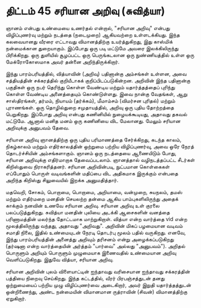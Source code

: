 # திட்டம் 45 சரியான அறிவு (சுவித்யா)

ஞானம் என்பது உண்மையை உணர்தல் என்றால், "சரியான அறிவு" என்பது விழிப்புணர்வு மற்றும் நடத்தை (நடைமுறை) ஆகியவற்றை உள்ளடக்கியது. இந்த கலவையானது வீரரை எட்டாவது விமானத்திற்கு உயர்த்துகிறது, இது காஸ்மிக் நன்மைக்கான துறையாகும். இப்போது ஒரு படி மட்டுமே அவரை இலக்கிலிருந்து பிரிக்கிறது. ஒரு துளியில் சூழப்பட்ட ஒரு பெருங்கடலான ஒரு நுண்ணியத்தில் உள்ள ஒரு மேக்ரோகோஸமாக அவர் தன்னை அறிந்திருக்கிறார்.

இந்து பாரம்பரியத்தில், வித்யாவின் (அறிவு) பதினான்கு அம்சங்கள் உள்ளன, அவை சத்தியத்தின் சக்கரத்தில் குறியீடாகக் குறிப்பிடப்படுகின்றன. அறிவின் இந்த பதினான்கு பகுதிகள் ஒரு நபர் தெரிந்து கொள்ள வேண்டிய மற்றும் யதார்த்தத்தைப் புரிந்து கொள்ள வேண்டிய அனைத்தையும் கொண்டுள்ளது. இவை நான்கு வேதங்கள், ஆறு சாஸ்திரங்கள், தர்மம், நியாயம் (தர்க்கம்), மீமாம்சம் (விமர்சன புரிதல்) மற்றும் புராணங்கள். ஒரு தொழில்துறை சமுதாயத்தில், அறிவு ஒரு புதிய தோற்றத்தை பெறுகிறது. இப்போது அறிவு என்பது கணினியில் நுழையக்கூடியது, அதாவது தகவல் மட்டுமே. ஆனால் மனித மனம் ஒரு கணினியை விட மேலானது. மேலும் சரியான அறிவுக்கு அனுபவம் தேவை.

சரியான அறிவு ஞானத்திற்கு ஒரு புதிய பரிமாணத்தை சேர்க்கிறது, கடந்த காலம், நிகழ்காலம் மற்றும் எதிர்காலத்தின் ஒற்றுமை பற்றிய விழிப்புணர்வு, அவை ஒரே நேரத் தொடர்ச்சியின் அம்சங்களாகும். ஞானம் ஒரு நடத்தையை ஆணையிடும் போது, சரியான அறிவுக்கு எதிர்மாறாக தேவைப்படலாம். ஞானத்தால் வழிநடத்தப்பட்ட சீடர்கள் கிறிஸ்துவை நிராகரித்தனர். சரியான அறிவின்படி, நுட்பமான கொள்கைகள் எப்போதும் பொருள் வடிவங்களின் மதிப்பை விட அதிகமாக இருக்கும் என்பதை அறிந்த கிறிஸ்து சிலுவையில் இறக்க அனுமதித்தார்.

மதவெறி, சோகம், பொறாமை, பொறாமை, அறியாமை, வன்முறை, சுயநலம், தமஸ் மற்றும் எதிர்மறை மனதின் செயலற்ற தன்மை ஆகிய பாம்புகளிலிருந்து அதைக் காக்கும் நனவின் உணவே சரியான அறிவு. சரியான அறிவு உள் குரலை பலப்படுத்துகிறது. சுவித்யா மனதின் புலியை அடக்கி ஆசைகளின் வனத்தை பரிணாமத்தின் மலர்ந்த தோட்டமாக மாற்றுகிறாள். வித்யா என்ற வார்த்தை vid என்ற மூலத்திலிருந்து வந்தது, அதாவது "அறிவது". அறிவின் மிகப் பழமையான வடிவம் சமாதி நிலை, இதில் உண்மையுடன் நேரடி தொடர்பு மூலம் பதில் வருகிறது. எனவே, இந்து பாரம்பரியத்தின் அனைத்து அறிவும் தரிசனம் என்று அழைக்கப்படுகிறது (தர்ஷனா என்ற வார்த்தையின் அர்த்தம் "பார்வை" அல்லது "அனுபவம்"). அறிதல் பொருளும் அறியும் பொருளும் முழுமையாக இணைவதில் உண்மையான அறிவு வெளிப்படுகிறது. இதுவே வித்யா, சரியான அறிவு.

சரியான அறிவின் புலம் விளையாட்டின் ஐந்தாவது வரிசையான ஐந்தாவது சக்கரத்தின் பத்தியை நிறைவு செய்கிறது. இந்த கட்டத்தில், வீரர் பிரபஞ்சத்துடன் தனது ஒற்றுமையைப் பற்றிய முழு விழிப்புணர்வை அடைகிறார், அவர் இறுதி யதார்த்தத்துடன் ஒன்றிணைந்து, அண்ட நன்மையின் விமானமான ருத்ராவின் (சிவன்) விமானத்திற்கு ஏறுகிறார்.
